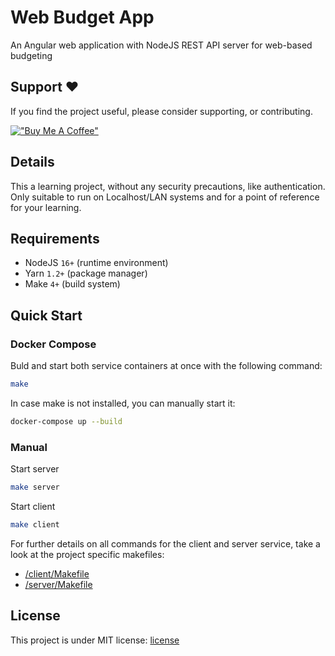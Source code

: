 # Web Budget App

An Angular web application with NodeJS REST API server for web-based budgeting

## Support ❤️

If you find the project useful, please consider supporting, or contributing.

[!["Buy Me A Coffee"](https://www.buymeacoffee.com/assets/img/custom_images/orange_img.png)](https://www.buymeacoffee.com/dubniczky)

## Details

This a learning project, without any security precautions, like authentication. Only suitable to run on Localhost/LAN systems and for a point of reference for your learning.

## Requirements

- NodeJS `16+` (runtime environment)
- Yarn `1.2+` (package manager)
- Make `4+` (build system)

## Quick Start

### Docker Compose

Buld and start both service containers at once with the following command:

```bash
make
```

In case make is not installed, you can manually start it:

```bash
docker-compose up --build
```

### Manual

Start server

```bash
make server
```

Start client

```bash
make client
```

For further details on all commands for the client and server service, take a look at the project specific makefiles:

- [/client/Makefile](/client/Makefile)
- [/server/Makefile](/server/Makefile)

## License

This project is under MIT license: [license](/LICENSE)
